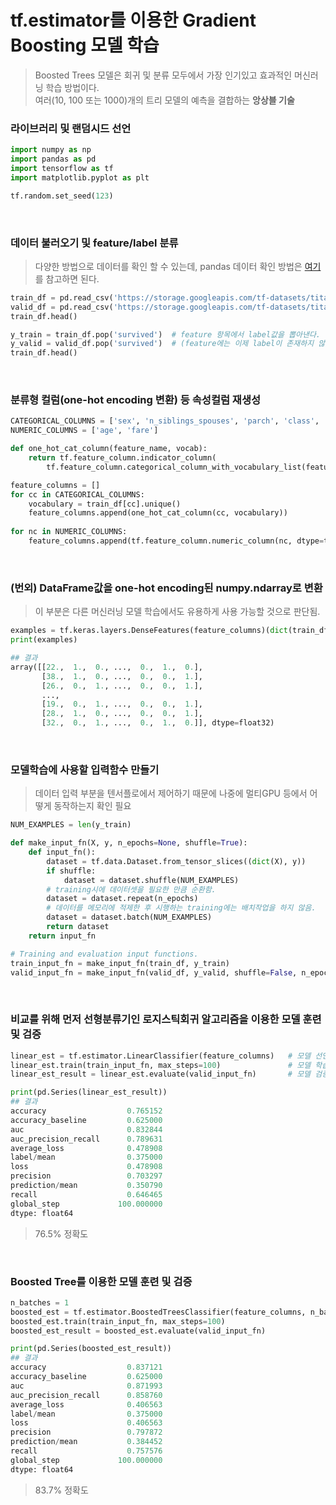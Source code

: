 # tf.estimator를 이용한 Gradient Boosting 모델 학습
> Boosted Trees 모델은 회귀 및 분류 모두에서 가장 인기있고 효과적인 머신러닝 학습 방법이다. <br/>
> 여러(10, 100 또는 1000)개의 트리 모델의 예측을 결합하는 **앙상블 기술**

### 라이브러리 및 랜덤시드 선언
```python
import numpy as np
import pandas as pd
import tensorflow as tf
import matplotlib.pyplot as plt

tf.random.set_seed(123)
```
<br/>

### 데이터 불러오기 및 feature/label 분류
> 다양한 방법으로 데이터를 확인 할 수 있는데, pandas 데이터 확인 방법은 [여기](https://github.com/freemancho1/ai/blob/master/04.-3.%20pandas.md#pandas-%EB%9D%BC%EC%9D%B4%EB%B8%8C%EB%9F%AC%EB%A6%AC-%EC%86%8C%EA%B0%9C)를 참고하면 된다.
```python
train_df = pd.read_csv('https://storage.googleapis.com/tf-datasets/titanic/train.csv')
valid_df = pd.read_csv('https://storage.googleapis.com/tf-datasets/titanic/eval.csv')
train_df.head()
```
```python
y_train = train_df.pop('survived')  # feature 항목에서 label값을 뽑아낸다. 
y_valid = valid_df.pop('survived')  # (feature에는 이제 label이 존재하지 않는다.)
train_df.head()
```
<br/>

### 분류형 컬럼(one-hot encoding 변환) 등 속성컬럼 재생성
```python
CATEGORICAL_COLUMNS = ['sex', 'n_siblings_spouses', 'parch', 'class', 'deck', 'embark_town', 'alone']
NUMERIC_COLUMNS = ['age', 'fare']

def one_hot_cat_column(feature_name, vocab):
    return tf.feature_column.indicator_column(
        tf.feature_column.categorical_column_with_vocabulary_list(feature_name, vocab))

feature_columns = []
for cc in CATEGORICAL_COLUMNS:
    vocabulary = train_df[cc].unique()
    feature_columns.append(one_hot_cat_column(cc, vocabulary))
    
for nc in NUMERIC_COLUMNS:
    feature_columns.append(tf.feature_column.numeric_column(nc, dtype=tf.float32))
```    
<br/>

### (번외) DataFrame값을 one-hot encoding된 numpy.ndarray로 변환
> 이 부분은 다른 머신러닝 모델 학습에서도 유용하게 사용 가능할 것으로 판단됨.
```python
examples = tf.keras.layers.DenseFeatures(feature_columns)(dict(train_df)).numpy()
print(examples)

## 결과
array([[22.,  1.,  0., ...,  0.,  1.,  0.],
       [38.,  1.,  0., ...,  0.,  0.,  1.],
       [26.,  0.,  1., ...,  0.,  0.,  1.],
       ...,
       [19.,  0.,  1., ...,  0.,  0.,  1.],
       [28.,  1.,  0., ...,  0.,  0.,  1.],
       [32.,  0.,  1., ...,  0.,  1.,  0.]], dtype=float32)
```
<br/>

### 모델학습에 사용할 입력함수 만들기
> 데이터 입력 부분을 텐서플로에서 제어하기 때문에 나중에 멀티GPU 등에서 어떻게 동작하는지 확인 필요
```python
NUM_EXAMPLES = len(y_train)

def make_input_fn(X, y, n_epochs=None, shuffle=True):
    def input_fn():
        dataset = tf.data.Dataset.from_tensor_slices((dict(X), y))
        if shuffle:
            dataset = dataset.shuffle(NUM_EXAMPLES)
        # training시에 데이터셋을 필요한 만큼 순환함.
        dataset = dataset.repeat(n_epochs)
        # 데이터를 메모리에 적제한 후 시행하는 training에는 배치작업을 하지 않음.
        dataset = dataset.batch(NUM_EXAMPLES)
        return dataset
    return input_fn

# Training and evaluation input functions.
train_input_fn = make_input_fn(train_df, y_train)
valid_input_fn = make_input_fn(valid_df, y_valid, shuffle=False, n_epochs=1)
```
<br/>

### 비교를 위해 먼저 선형분류기인 로지스틱회귀 알고리즘을 이용한 모델 훈련 및 검증
```python
linear_est = tf.estimator.LinearClassifier(feature_columns)   # 모델 선언
linear_est.train(train_input_fn, max_steps=100)               # 모델 학습
linear_est_result = linear_est.evaluate(valid_input_fn)       # 모델 검증

print(pd.Series(linear_est_result))
## 결과
accuracy                  0.765152
accuracy_baseline         0.625000
auc                       0.832844
auc_precision_recall      0.789631
average_loss              0.478908
label/mean                0.375000
loss                      0.478908
precision                 0.703297
prediction/mean           0.350790
recall                    0.646465
global_step             100.000000
dtype: float64
```
> 76.5% 정확도

<br/>

### Boosted Tree를 이용한 모델 훈련 및 검증
```python
n_batches = 1
boosted_est = tf.estimator.BoostedTreesClassifier(feature_columns, n_batches_per_layer=n_batches)
boosted_est.train(train_input_fn, max_steps=100)
boosted_est_result = boosted_est.evaluate(valid_input_fn)

print(pd.Series(boosted_est_result))
## 결과
accuracy                  0.837121
accuracy_baseline         0.625000
auc                       0.871993
auc_precision_recall      0.858760
average_loss              0.406563
label/mean                0.375000
loss                      0.406563
precision                 0.797872
prediction/mean           0.384452
recall                    0.757576
global_step             100.000000
dtype: float64
```
> 83.7% 정확도

#### 
